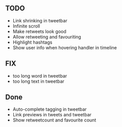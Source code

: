 ## TODO
  - Link shrinking in tweetbar
  - Infinite scroll
  - Make retweets look good
  - Allow retweeting and favouriting
  - Highlight hashtags
  - Show user info when hovering handler in timeline

## FIX
  - too long word in tweetbar
  - too long text in tweetbar

## Done
  - Auto-complete tagging in tweetbar
  - Link previews in tweets and tweetbar
  - Show retweetcount and favourite count
